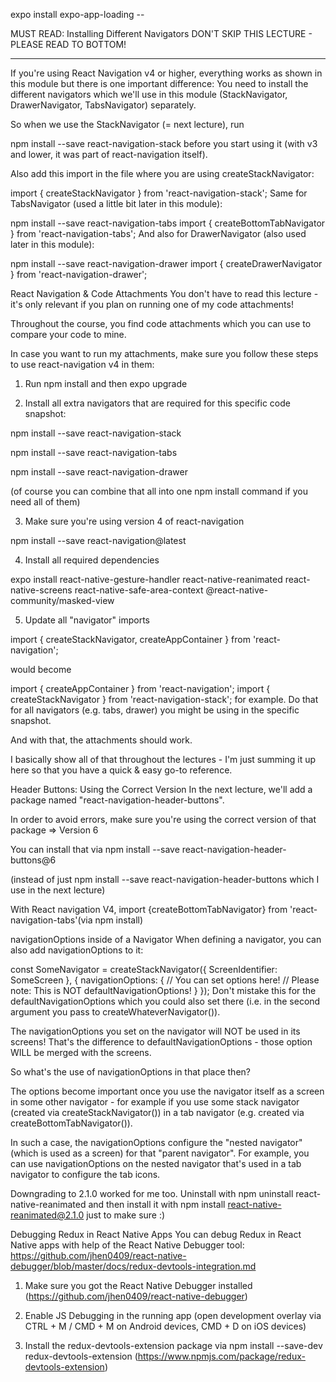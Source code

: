expo install expo-app-loading -- 


MUST READ: Installing Different Navigators
DON'T SKIP THIS LECTURE - PLEASE READ TO BOTTOM!

---

If you're using React Navigation v4 or higher, everything works as shown in this module but there is one important difference: You need to install the different navigators which we'll use in this module (StackNavigator, DrawerNavigator, TabsNavigator) separately.

So when we use the StackNavigator (= next lecture), run

npm install --save react-navigation-stack
before you start using it (with v3 and lower, it was part of react-navigation itself).

Also add this import in the file where you are using createStackNavigator:

import { createStackNavigator } from 'react-navigation-stack';
Same for TabsNavigator (used a little bit later in this module):

npm install --save react-navigation-tabs
import { createBottomTabNavigator } from 'react-navigation-tabs';
And also for DrawerNavigator (also used later in this module):

npm install --save react-navigation-drawer
import { createDrawerNavigator } from 'react-navigation-drawer';


React Navigation & Code Attachments
You don't have to read this lecture - it's only relevant if you plan on running one of my code attachments!

Throughout the course, you find code attachments which you can use to compare your code to mine.

In case you want to run my attachments, make sure you follow these steps to use react-navigation v4 in them:

1) Run npm install and then expo upgrade

2) Install all extra navigators that are required for this specific code snapshot:

npm install --save react-navigation-stack

npm install --save react-navigation-tabs

npm install --save react-navigation-drawer

(of course you can combine that all into one npm install command if you need all of them)

3) Make sure you're using version 4 of react-navigation

npm install --save react-navigation@latest

4) Install all required dependencies

expo install react-native-gesture-handler react-native-reanimated react-native-screens react-native-safe-area-context @react-native-community/masked-view

5) Update all "navigator" imports

import { createStackNavigator, createAppContainer } from 'react-navigation';

would become

import { createAppContainer } from 'react-navigation';
import { createStackNavigator } from 'react-navigation-stack';
for example. Do that for all navigators (e.g. tabs, drawer) you might be using in the specific snapshot.

And with that, the attachments should work.

I basically show all of that throughout the lectures - I'm just summing it up here so that you have a quick & easy go-to reference.


Header Buttons: Using the Correct Version
In the next lecture, we'll add a package named "react-navigation-header-buttons".

In order to avoid errors, make sure you're using the correct version of that package => Version 6

You can install that via npm install --save react-navigation-header-buttons@6

(instead of just npm install --save react-navigation-header-buttons which I use in the next lecture)


With React navigation V4, import {createBottomTabNavigator} from 'react-navigation-tabs'(via npm install)



navigationOptions inside of a Navigator
When defining a navigator, you can also add navigationOptions to it:

const SomeNavigator = createStackNavigator({
    ScreenIdentifier: SomeScreen
}, {
    navigationOptions: {
        // You can set options here!
        // Please note: This is NOT defaultNavigationOptions!
    }
});
Don't mistake this for the defaultNavigationOptions which you could also set there (i.e. in the second argument you pass to createWhateverNavigator()).

The navigationOptions you set on the navigator will NOT be used in its screens! That's the difference to defaultNavigationOptions - those option WILL be merged with the screens.

So what's the use of navigationOptions in that place then?

The options become important once you use the navigator itself as a screen in some other navigator - for example if you use some stack navigator (created via createStackNavigator()) in a tab navigator (e.g. created via createBottomTabNavigator()).

In such a case, the navigationOptions configure the "nested navigator" (which is used as a screen) for that "parent navigator". For example, you can use navigationOptions on the nested navigator that's used in a tab navigator to configure the tab icons.


Downgrading to 2.1.0 worked for me too. Uninstall with npm uninstall react-native-reanimated and then install it with npm install react-native-reanimated@2.1.0 just to make sure :)


Debugging Redux in React Native Apps
You can debug Redux in React Native apps with help of the React Native Debugger tool: https://github.com/jhen0409/react-native-debugger/blob/master/docs/redux-devtools-integration.md

1) Make sure you got the React Native Debugger installed (https://github.com/jhen0409/react-native-debugger)

2) Enable JS Debugging in the running app (open development overlay via CTRL + M / CMD + M on Android devices, CMD + D on iOS devices)

3) Install the redux-devtools-extension package via npm install --save-dev redux-devtools-extension (https://www.npmjs.com/package/redux-devtools-extension)